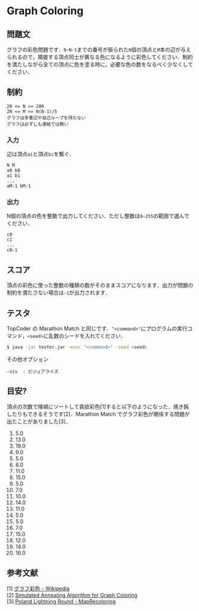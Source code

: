 # Graph Coloring

## 問題文
グラフの彩色問題です．```0~N-1```までの番号が振られた```N```個の頂点と```M```本の辺が与えられるので，隣接する頂点同士が異なる色になるように彩色してください．制約を満たしながら全ての頂点に色を塗る時に，必要な色の数をなるべく少なくしてください．

## 制約
```
20 <= N <= 200
2N <= M <= N(N-1)/5
グラフは多重辺や自己ループを持たない
グラフは必ずしも連結では無い
```

### 入力
辺は頂点```ai```と頂点```bi```を繋ぐ．
```
N M
a0 b0
a1 b1
...
aM-1 bM-1
```

### 出力
N個の頂点の色を整数で出力してください．ただし整数は```0~255```の範囲で選んでください．
```
c0
c1
...
cN-1
```

## スコア
頂点の彩色に使った整数の種類の数がそのままスコアになります．出力が問題の制約を満たさない場合は```-1```が出力されます．

## テスタ
TopCoder の Marathon Match と同じです．```"<command>"```にプログラムの実行コマンド，```<seed>```に乱数のシードを入れてください．
```sh
$ java -jar tester.jar -exec "<command>" -seed <seed>
```
その他オプション
```
-vis  : ビジュアライズ
```


## 目安?
頂点の次数で降順にソートして貪欲彩色[1]すると以下のようになった．焼き鈍したりもできるそうです[2]．Marathon Match でグラフ彩色が関係する問題が出たことがありました[3]．

1) 5.0
2) 13.0
3) 19.0
4) 9.0
5) 5.0
6) 6.0
7) 11.0
8) 15.0
9) 5.0
10) 7.0
11) 10.0
12) 14.0
13) 11.0
14) 5.0
15) 5.0
16) 7.0
17) 15.0
18) 12.0
19) 14.0
20) 16.0

##  参考文献
[1] [グラフ彩色 - Wikipedia](https://ja.wikipedia.org/wiki/グラフ彩色)  
[2] [Simulated Annealing Algorithm for Graph Coloring](https://arxiv.org/abs/1712.00709)  
[3] [Poland Lightning Round - MapRecoloring](https://community.topcoder.com/longcontest/?module=ViewProblemStatement&rd=17149&pm=14893)  

